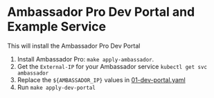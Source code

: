 # Ambassador Pro Dev Portal and Example Service

This will install the Ambassador Pro Dev Portal

1. Install Ambassador Pro: `make apply-ambassador`.
2. Get the `External-IP` for your Ambassador service `kubectl get svc ambassador`
3. Replace the `${AMBASSADOR_IP}` values in [01-dev-portal.yaml](01-dev-portal.yaml)
4. Run `make apply-dev-portal`